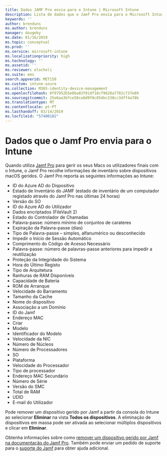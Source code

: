 ```yaml
---
title: Dados JAMF Pro envia para o Intune | Microsoft Intune
description: Lista de dados que o Jamf Pro envia para o Microsoft Intune
keywords: ''
author: brenduns
ms.author: brenduns
manager: dougeby
ms.date: 01/16/2019
ms.topic: conceptual
ms.prod: ''
ms.service: microsoft-intune
ms.localizationpriority: high
ms.technology: ''
ms.assetid: ''
ms.reviewer: elocholi
ms.suite: ems
search.appverid: MET150
ms.custom: intune-azure
ms.collection: M365-identity-device-management
ms.openlocfilehash: 0f97952b5e8ba83f01df18cf9628a7782c737e89
ms.sourcegitcommit: 25e6aa3bfce58ce8d9f8c054bc338cc3dff4a78b
ms.translationtype: MT
ms.contentlocale: pt-PT
ms.lasthandoff: 03/14/2019
ms.locfileid: "57400182"
---
```

# <a name="data-jamf-pro-sends-to-intune"></a>Dados que o Jamf Pro envia para o Intune

Quando utiliza [Jamf Pro](https://www.jamf.com) para gerir os seus Macs os utilizadores finais com o Intune, o Jamf Pro recolhe informações de inventário sobre dispositivos macOS geridos. O Jamf Pro reporta as seguintes informações ao Intune:

* ID do Azure AD do Dispositivo
* Estado de Inventário do JAMF (estado de inventário de um computador registado através do Jamf Pro nas últimas 24 horas)
* Versão do SO
* ID do Azure AD do Utilizador
* Dados encriptados (FileVault 2)
* Estado do Controlador de Chamadas
* Palavra-passe: número mínimo de conjuntos de carateres
* Expiração da Palavra-passe (dias)
* Tipo de Palavra-passe – simples, alfanumérico ou desconhecido
* Impedir o Início de Sessão Automático
* Comprimento do Código de Acesso Necessário
* Palavra-passe: número de palavras-passe anteriores para impedir a reutilização
* Proteção da Integridade do Sistema
* Hora do Último Registo
* Tipo de Arquitetura
* Ranhuras de RAM Disponíveis
* Capacidade de Bateria
* ROM de Arranque
* Velocidade do Barramento
* Tamanho da Cache
* Nome do dispositivo
* Associação a um Domínio
* ID do Jamf
* Endereço MAC
* Criar
* Modelo
* Identificador do Modelo
* Velocidade da NIC
* Número de Núcleos
* Número de Processadores
* SO
* Plataforma
* Velocidade do Processador
* Tipo de processador
* Endereço MAC Secundário
* Número de Série
* Versão do SMC
* Total de RAM
* UDID
* E-mail do Utilizador


Pode remover um dispositivo gerido por Jamf a partir da consola do Intune ao selecionar **Eliminar** na vista **Todos os dispositivos**. A eliminação de dispositivos em massa pode ser ativada ao selecionar múltiplos dispositivos e clicar em **Eliminar**.

Obtenha informações sobre como [remover um dispositivo gerido por Jamf na documentação do Jamf Pro](https://www.jamf.com/jamf-nation/articles/80/unmanaging-computers-while-preserving-their-inventory-information). Também pode enviar um pedido de suporte para o [suporte do Jamf](https://www.jamf.com/support/) para obter ajuda adicional. 

